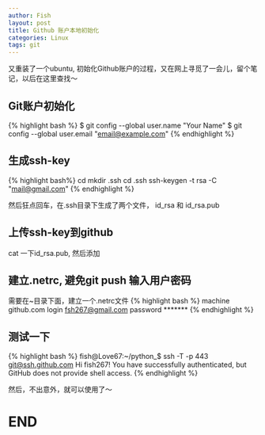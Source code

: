 ```yaml
---
author: Fish
layout: post
title: Github 账户本地初始化 
categories: Linux 
tags: git 
---
```

又重装了一个ubuntu, 初始化Github账户的过程，又在网上寻觅了一会儿，留个笔记，以后在这里查找～

## Git账户初始化
{% highlight bash %}
$ git config --global user.name "Your Name"
$ git config --global user.email "email@example.com"
{% endhighlight %}

## 生成ssh-key

{% highlight bash%}
cd 
mkdir .ssh
cd .ssh
ssh-keygen -t rsa -C "mail@gmail.com"
{% endhighlight %}

然后狂点回车，在.ssh目录下生成了两个文件， id_rsa 和 id_rsa.pub

## 上传ssh-key到github

cat 一下id_rsa.pub, 然后添加

## 建立.netrc, 避免git push 输入用户密码

需要在~目录下面，建立一个.netrc文件
{% highlight bash %}
machine github.com 
login fsh267@gmail.com
password ******* 
{% endhighlight %}

## 测试一下

{% highlight bash %}
fish@Love67:~/python_$ ssh -T -p 443 git@ssh.github.com
Hi fish267! You have successfully authenticated, but GitHub does not provide shell access.
{% endhighlight %}

然后，不出意外，就可以使用了～

# END
